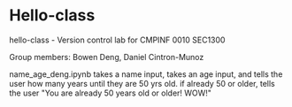 # Hello-class
hello-class  - Version control lab for CMPINF 0010 SEC1300

Group members: Bowen Deng, Daniel Cintron-Munoz

name_age_deng.ipynb takes a name input, takes an age input, and tells the user how many years until they are 50 yrs old. if already 50 or older, tells the user "You are already 50 years old or older! WOW!"